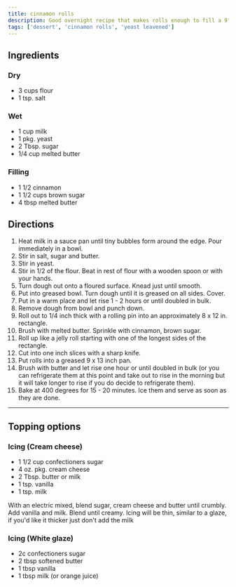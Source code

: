 ```yaml
---
title: cinnamon rolls
description: Good overnight recipe that makes rolls enough to fill a 9" by 13" tray.
tags: ['dessert', 'cinnamon rolls', 'yeast leavened']
---
```


## Ingredients

### Dry

- 3 cups flour
- 1 tsp. salt

### Wet

- 1 cup milk
- 1 pkg. yeast
- 2 Tbsp. sugar
- 1/4 cup melted butter

### Filling

- 1 1/2 cinnamon
- 1 1/2 cups brown sugar
- 4 tbsp melted butter

## Directions

1. Heat milk in a sauce pan until tiny bubbles form around the edge. Pour immediately in a bowl.
2. Stir in salt, sugar and butter.
3. Stir in yeast.
4. Stir in 1/2 of the flour. Beat in rest of flour with a wooden spoon or with your hands.
5. Turn dough out onto a floured surface. Knead just until smooth.
6. Put into greased bowl. Turn dough until it is greased on all sides. Cover.
7. Put in a warm place and let rise 1 - 2 hours or until doubled in bulk.
8. Remove dough from bowl and punch down.
9. Roll out to 1/4 inch thick with a rolling pin into an approximately 8 x 12 in. rectangle.
10. Brush with melted butter. Sprinkle with cinnamon, brown sugar.
11. Roll up like a jelly roll starting with one of the longest sides of the rectangle.
12. Cut into one inch slices with a sharp knife.
13. Put rolls into a greased 9 x 13 inch pan.
14. Brush with butter and let rise one hour or until doubled in bulk (or you can refrigerate them at this point and take out to rise in the morning but it will take longer to rise if you do decide to refrigerate them).
15. Bake at 400 degrees for 15 - 20 minutes. Ice them and serve as soon as they are done.

---

## Topping options

### Icing (Cream cheese)

- 1 1/2 cup confectioners sugar
- 4 oz. pkg. cream cheese
- 2 Tbsp. butter or milk
- 1 tsp. vanilla
- 1 tsp. milk

With an electric mixed, blend sugar, cream cheese and butter until crumbly. Add vanilla and milk. Blend until creamy. Icing will be thin, similar to a glaze, if you'd like it thicker just don't add the milk

### Icing (White glaze)

- 2c confectioners sugar
- 2 tbsp softened butter
- 1 tbsp vanilla
- 1 tbsp milk (or orange juice)
